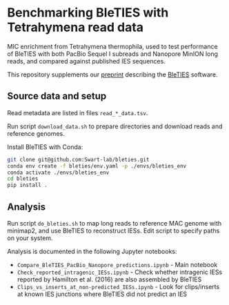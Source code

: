 Benchmarking BleTIES with Tetrahymena read data
===============================================

MIC enrichment from Tetrahymena thermophila, used to test performance of
BleTIES with both PacBio Sequel I subreads and Nanopore MinION long reads, and
compared against published IES sequences.

This repository supplements our
[preprint](https://www.biorxiv.org/content/10.1101/2021.05.18.444610v1)
describing the [BleTIES](https://github.com/Swart-lab/bleties) software.


Source data and setup
---------------------

Read metadata are listed in files `read_*_data.tsv`.

Run script `download_data.sh` to prepare directories and download reads and
reference genomes.

Install BleTIES with Conda:

```bash
git clone git@github.com:Swart-lab/bleties.git
conda env create -f bleties/env.yaml -p ./envs/bleties_env
conda activate ./envs/bleties_env
cd bleties
pip install .
```


Analysis
--------

Run script `do_bleties.sh` to map long reads to reference MAC genome with
minimap2, and use BleTIES to reconstruct IESs. Edit script to specify paths on
your system.

Analysis is documented in the following Jupyter notebooks: 

 * `Compare_BleTIES_PacBio_Nanopore_predictions.ipynb` - Main notebook
 * `Check_reported_intragenic_IESs.ipynb` - Check whether intragenic IESs
   reported by Hamilton et al. (2016) are also assembled by BleTIES
 * `Clips_vs_inserts_at_non-predicted_IESs.ipynb` - Look for clips/inserts at
   known IES junctions where BleTIES did not predict an IES
